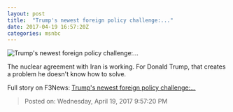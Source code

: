 ```yaml
---
layout: post
title:  "Trump's newest foreign policy challenge:..."
date: 2017-04-19 16:57:20Z
categories: msnbc
---
```


![Trump's newest foreign policy challenge:...](http://www.msnbc.com/sites/msnbc/files/styles/ratio--1_91-1--1200x630/public/austria_iran_nuclear_talks.jpeg-0fba8.jpg?itok=OU_E1wlT)

The nuclear agreement with Iran is working. For Donald Trump, that creates a problem he doesn't know how to solve.


Full story on F3News: [Trump's newest foreign policy challenge:...](http://www.f3nws.com/n/YF2VDE)

> Posted on: Wednesday, April 19, 2017 9:57:20 PM

